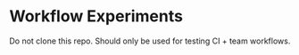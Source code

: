 # Workflow Experiments

Do not clone this repo. Should only be used for testing CI + team workflows.
